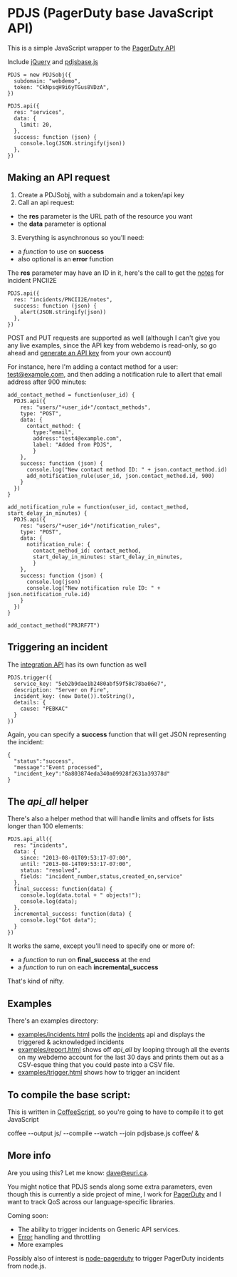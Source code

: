 PDJS (PagerDuty base JavaScript API)
====

This is a simple JavaScript wrapper to the [PagerDuty API](http://developer.pagerduty.com/)

Include [jQuery](http://jquery.com/) and [pdjsbase.js](http://eurica.github.io/pdjs/js/pdjsbase.js)

    PDJS = new PDJSobj({
      subdomain: "webdemo",
      token: "CkNpsqH9i6yTGus8VDzA",
    })

    PDJS.api({
      res: "services",
      data: {
        limit: 20,
      },
      success: function (json) {
        console.log(JSON.stringify(json))
      },
    })

## Making an API request

1. Create a PDJSobj, with a subdomain and a token/api key
2. Call an api request:
  * the **res** parameter is the URL path of the resource you want
  * the **data** parameter is optional
3. Everything is asynchronous so you'll need:
  * a *function* to use on **success**
  * also optional is an **error** function

The **res** parameter may have an ID in it, here's the call to get the [notes](http://developer.pagerduty.com/documentation/rest/incidents/notes/list) for incident PNCII2E

    PDJS.api({
      res: "incidents/PNCII2E/notes",
      success: function (json) {
        alert(JSON.stringify(json))
      },
    })

POST and PUT requests are supported as well (although I can't give you any live examples, since the API key from webdemo is read-only, so go ahead and [generate an API key](http://support.pagerduty.com/entries/23761081-Generating-an-API-Key) from your own account)

For instance, here I'm adding a contact method for a user: test@example.com, and then adding a notification rule to allert that email address after 900 minutes:

    add_contact_method = function(user_id) {
      PDJS.api({
        res: "users/"+user_id+"/contact_methods",
        type: "POST",
        data: {
          contact_method: {
            type:"email",
            address:"test4@example.com",
            label: "Added from PDJS",
            }
        },
        success: function (json) {
          console.log("New contact method ID: " + json.contact_method.id)
          add_notification_rule(user_id, json.contact_method.id, 900)
        }
      })
    }

    add_notification_rule = function(user_id, contact_method, start_delay_in_minutes) {
      PDJS.api({
        res: "users/"+user_id+"/notification_rules",
        type: "POST",
        data: {
          notification_rule: {
            contact_method_id: contact_method,
            start_delay_in_minutes: start_delay_in_minutes,
            }
        },
        success: function (json) {
          console.log(json)
          console.log("New notification rule ID: " + json.notification_rule.id)
        }
      })
    }

    add_contact_method("PRJRF7T")

## Triggering an incident

The [integration API](http://developer.pagerduty.com/documentation/integration/events) has its own function as well

    PDJS.trigger({
      service_key: "5eb2b9dae1b2480abf59f58c78ba06e7",
      description: "Server on Fire",
      incident_key: (new Date()).toString(),
      details: {
        cause: "PEBKAC"
      }
    })
    
Again, you can specify a **success** function that will get JSON representing the incident: 

    {
      "status":"success",
      "message":"Event processed",
      "incident_key":"8a803874eda340a09928f2631a39378d"
    }

## The *api_all* helper

There's also a helper method that will handle limits and offsets for lists longer than 100 elements:

    PDJS.api_all({
      res: "incidents",
      data: {
        since: "2013-08-01T09:53:17-07:00",
        until: "2013-08-14T09:53:17-07:00",
        status: "resolved",
        fields: "incident_number,status,created_on,service"
      },
      final_success: function(data) {
        console.log(data.total + " objects!");
        console.log(data);
      },
      incremental_success: function(data) {
        console.log("Got data");
      }
    })

It works the same, except you'll need to specify one or more of:

  * a *function* to run on **final_success** at the end
  * a *function* to run on each **incremental_success**

That's kind of nifty.

## Examples

There's an examples directory:

  * [examples/incidents.html](http://eurica.github.io/pdjs/examples/incidents.html) polls the [incidents](http://developer.pagerduty.com/documentation/rest/incidents/list) api and displays the triggered & acknowledged incidents
  * [examples/report.html](http://eurica.github.io/pdjs/examples/report.html) shows off *api_all* by looping through all the events on my webdemo account for the last 30 days and prints them out as a CSV-esque thing that you could paste into a CSV file.
  * [examples/trigger.html](http://eurica.github.io/pdjs/examples/trigger.html) shows how to trigger an incident

## To compile the base script:
This is written in [CoffeeScript](http://coffeescript.org/), so you're going to have to compile it to get JavaScript

coffee --output js/ --compile --watch --join pdjsbase.js coffee/ &

## More info

Are you using this?  Let me know: [dave@euri.ca](mailto:dave@euri.ca).  

You might notice that PDJS sends along some extra parameters, even though this is currently a side project of mine, I work for [PagerDuty](http://www.pagerduty.com) and I want to track QoS across our language-specific libraries.

Coming soon:

  * The ability to trigger incidents on Generic API services.
  * [Error](http://developer.pagerduty.com/documentation/rest/errors) handling and throttling
  * More examples

Possibly also of interest is [node-pagerduty](https://github.com/Skomski/node-pagerduty) to trigger PagerDuty incidents from node.js.